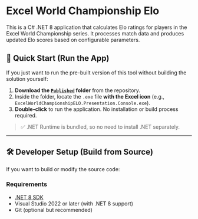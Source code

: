 # Excel World Championship Elo

This is a C# .NET 8 application that calculates Elo ratings for players in the Excel World Championship series. It processes match data and produces updated Elo scores based on configurable parameters.

## 🚀 Quick Start (Run the App)

If you just want to run the pre-built version of this tool without building the solution yourself:

1. **Download the [`Published`](https://github.com/hjg39/ExcelWorldChampionsipElo/tree/main/Published) folder** from the repository.
2. Inside the folder, locate the `.exe` file **with the Excel icon** (e.g., `ExcelWorldChampionshipELO.Presentation.Console.exe`).
3. **Double-click** to run the application. No installation or build process required.

> ✅ .NET Runtime is bundled, so no need to install .NET separately.

---

## 🛠️ Developer Setup (Build from Source)

If you want to build or modify the source code:

### Requirements

- [.NET 8 SDK](https://dotnet.microsoft.com/en-us/download/dotnet/8.0)
- Visual Studio 2022 or later (with .NET 8 support)
- Git (optional but recommended)
